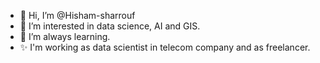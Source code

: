 - 👋 Hi, I’m @Hisham-sharrouf
- 👀 I’m interested in data science, AI and GIS.
- 🌱 I’m always learning.
- ✨ I'm working as data scientist in telecom company and as freelancer.


<!---
Hisham-sharrouf/Hisham-sharrouf is a ✨ special ✨ repository because its `README.md` (this file) appears on your GitHub profile.
You can click the Preview link to take a look at your changes.
--->
